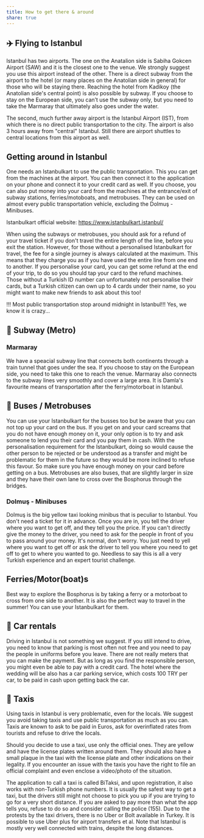 ```yaml
---
title: How to get there & around
share: true
---
```


## ✈️ Flying to Istanbul

Istanbul has two airports. The one on the Anatalion side is Sabiha Gokcen Airport (SAW) and it is the closest one to the venue. We strongly suggest you use this airport instead of the other. There is a direct subway from the airport to the hotel (or many places on the Anatolian side in general) for those who will be staying there. Reaching the hotel from Kadikoy (the Anatolian side's central point) is also possible by subway. If you choose to stay on the European side, you can’t use the subway only, but you need to take the Marmaray that ultimately also goes under the water.

The second, much further away airport is the Istanbul Airport (IST), from which there is no direct public transportation to the city.
The airport is also 3 hours away from "central" Istanbul. Still there are airport shuttles to central locations from this airport as well.

## Getting around in Istanbul

One needs an Istanbulkart to use the public transportation. This you can get from the machines at the airport. You can then connect it to the application on your phone and connect it to your credit card as well. If you choose, you can also put money into your card from the machines at the entrance/exit of subway stations, ferries/motoboats, and metrobuses. They can be used on almost every public transportation vehicle, excluding the Dolmuş - Minibuses.

Istanbulkart official website: https://www.istanbulkart.istanbul/

When using the subways or metrobuses, you should ask for a refund of your travel ticket if you don't travel the entire length of the line, before you exit the station. However, for those without a personalised Istanbulkart for travel, the fee for a single journey is always calculated at the maximum. This means that they charge you as if you have used the entire line from one end to another. If you personalise your card, you can get some refund at the end of your trip, to do so you should tap your card to the refund machines. Those without a Turkish ID number can unfortunately not personalise their cards, but a Turkish citizen can own up to 4 cards under their name, so you might want to make new friends to ask about this too!

!!! Most public transportation stop around midnight in Istanbul!!!
Yes, we know it is crazy...

## 🚆 Subway (Metro)

### Marmaray

We have a speacial subway line that connects both continents through a train tunnel that goes under the sea. If you choose to stay on the European side, you need to take this one to reach the venue. Marmaray also connects to the subway lines very smoothly and cover a large area. It is Damla's favourite means of transportation after the ferry/motorboat in Istanbul.

## 🚌 Buses / Metrobuses

You can use your Istanbulkart for the busses too but be aware that you can not top up your card on the bus. If you get on and your card screams that you do not have enough money on it, your only option is to try and ask someone to lend you their card and you pay them in cash. With the personalisation requirement for the Istanbulkart, doing so would cause the other person to be rejected or be understood as a transfer and might be problematic for them in the future so they would be more inclined to refuse this favour. So make sure you have enough money on your card before getting on a bus.
Metrobuses are also buses, that are slightly larger in size and they have their own lane to cross over the Bosphorus through the bridges.

### Dolmuş - Minibuses

Dolmuş is the big yellow taxi looking minibus that is peculiar to Istanbul. You don't need a ticket for it in advance. Once you are in, you tell the driver where you want to get off, and they tell you the price. If you can't directly give the money to the driver, you need to ask for the people in front of you to pass around your money. It's normal, don't worry. You just need to yell where you want to get off or ask the driver to tell you where you need to get off to get to where you wanted to go. Needless to say this is all a very Turkish experience and an expert tourist challenge.

## Ferries/Motor(boat)s

Best way to explore the Bosphorus is by taking a ferry or a motorboat to cross from one side to another. It is also the perfect way to travel in the summer! You can use your Istanbulkart for them.

## 🚗 Car rentals 

Driving in Istanbul is not something we suggest. If you still intend to drive, you need to know that parking is most often not free and you need to pay the people in uniforms before you leave. There are not really meters that you can make the payment. But as long as you find the responsible person, you might even be able to pay with a credit card. The hotel where the wedding will be also has a car parking service, which costs 100 TRY per car, to be paid in cash upon getting back the car.

## 🚕 Taxis

Using taxis in Istanbul is very problematic, even for the locals. We suggest you avoid taking taxis and use public transportation as much as you can. Taxis are known to ask to be paid in Euros, ask for overinflated rates from tourists and refuse to drive the locals. 

Should you decide to use a taxi, use only the official ones. They are yellow and have the license plates written around them. They should also have a small plaque in the taxi with the license plate and other indications on their legality. If you encounter an issue with the taxis you have the right to file an official complaint and even enclose a video/photo of the situation.

The application to call a taxi is called BiTaksi, and upon registration, it also works with non-Turkish phone numbers. It is usually the safest way to get a taxi, but the drivers still might not choose to pick you up if you are trying to go for a very short distance. If you are asked to pay more than what the app tells you, refuse to do so and consider calling the police (155). Due to the protests by the taxi drivers, there is no Uber or Bolt available in Turkey. It is possible to use Uber plus for airport transfers et al. Note that Istanbul is mostly very well connected with trains, despite the long distances. 